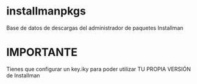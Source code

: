 # installmanpkgs
Base de datos de descargas del administrador de paquetes Installman

# IMPORTANTE
Tienes que configurar un key.iky para poder utilizar TU PROPIA VERSIÓN de Installman
